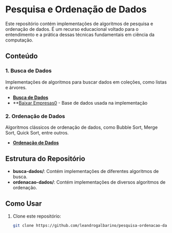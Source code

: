 # Pesquisa e Ordenação de Dados

Este repositório contém implementações de algoritmos de pesquisa e ordenação de dados. É um recurso educacional voltado para o entendimento e a prática dessas técnicas fundamentais em ciência da computação.

## Conteúdo

### 1. Busca de Dados
Implementações de algoritmos para buscar dados em coleções, como listas e árvores.

- **[Busca de Dados](https://github.com/leandrogalbarino/pesquisa-ordenacao-dados/tree/main/busca-dados)** 
- **[Baixar Empresas0](https://dados.gov.br/dados/conjuntos-dados/cadastro-nacional-da-pessoa-juridica---cnpj) - Base de dados usada na implementação
### 2. Ordenação de Dados
Algoritmos clássicos de ordenação de dados, como Bubble Sort, Merge Sort, Quick Sort, entre outros.

- **[Ordenação de Dados](https://github.com/leandrogalbarino/pesquisa-ordenacao-dados/tree/main/ordenacao-dados)** 

## Estrutura do Repositório

- **busca-dados/**: Contém implementações de diferentes algoritmos de busca.
- **ordenacao-dados/**: Contém implementações de diversos algoritmos de ordenação.

## Como Usar

1. Clone este repositório:

   ```bash
   git clone https://github.com/leandrogalbarino/pesquisa-ordenacao-dados.git
